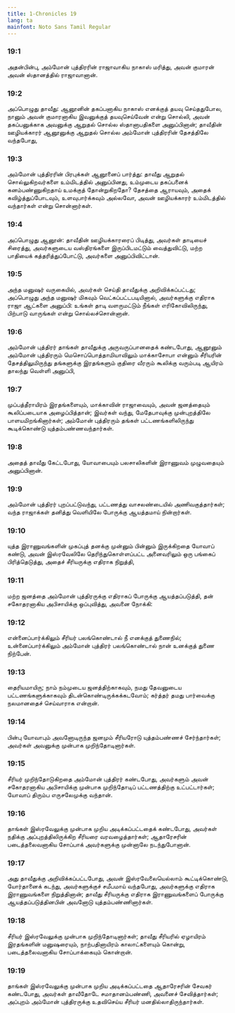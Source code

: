 ```yaml
---
title: 1-Chronicles 19
lang: ta
mainfont: Noto Sans Tamil Regular
---
```


###  19:1

அதன்பின்பு, அம்மோன் புத்திரரின் ராஜாவாகிய நாகாஸ் மரித்து, அவன் குமாரன் அவன் ஸ்தானத்தில் ராஜாவானான்.

###  19:2

அப்பொழுது தாவீது: ஆனூனின் தகப்பனாகிய நாகாஸ் எனக்குத் தயவு செய்ததுபோல, நானும் அவன் குமாரனாகிய இவனுக்குத் தயவுசெய்வேன் என்று சொல்லி, அவன் தகப்பனுக்காக அவனுக்கு ஆறுதல் சொல்ல ஸ்தானாபதிகளை அனுப்பினான்; தாவீதின் ஊழியக்காரர் ஆனூனுக்கு ஆறுதல் சொல்ல அம்மோன் புத்திரரின் தேசத்திலே வந்தபோது,

###  19:3

அம்மோன் புத்திரரின் பிரபுக்கள் ஆனூனைப் பார்த்து: தாவீது ஆறுதல் சொல்லுகிறவர்களை உம்மிடத்தில் அனுப்பினது, உம்முடைய தகப்பனைக் கனம்பண்ணுகிறதாய் உமக்குத் தோன்றுகிறதோ? தேசத்தை ஆராயவும், அதைக் கவிழ்த்துப்போடவும், உளவுபார்க்கவும் அல்லவோ, அவன் ஊழியக்காரர் உம்மிடத்தில் வந்தார்கள் என்று சொன்னார்கள்.

###  19:4

அப்பொழுது ஆனூன்: தாவீதின் ஊழியக்காரரைப் பிடித்து, அவர்கள் தாடியைச் சிரைத்து, அவர்களுடைய வஸ்திரங்களை இருப்பிடமட்டும் வைத்துவிட்டு, மற்ற பாதியைக் கத்தரித்துப்போட்டு, அவர்களை அனுப்பிவிட்டான்.

###  19:5

அந்த மனுஷர் வருகையில், அவர்கள் செய்தி தாவீதுக்கு அறிவிக்கப்பட்டது; அப்பொழுது அந்த மனுஷர் மிகவும் வெட்கப்பட்டபடியினால், அவர்களுக்கு எதிராக ராஜா ஆட்களை அனுப்பி: உங்கள் தாடி வளருமட்டும் நீங்கள் எரிகோவிலிருந்து, பிற்பாடு வாருங்கள் என்று சொல்லச்சொன்னான்.

###  19:6

அம்மோன் புத்திரர் தாங்கள் தாவீதுக்கு அருவருப்பானதைக் கண்டபோது, ஆனூனும் அம்மோன் புத்திரரும் மெசொப்பொத்தாமியாவிலும் மாக்காசோபா என்னும் சீரியரின் தேசத்திலுமிருந்து தங்களுக்கு இரதங்களும் குதிரை வீரரும் கூலிக்கு வரும்படி ஆயிரம் தாலந்து வெள்ளி அனுப்பி,

###  19:7

முப்பத்தீராயிரம் இரதங்களையும், மாக்காவின் ராஜாவையும், அவன் ஜனத்தையும் கூலிப்படையாக அழைப்பித்தான்; இவர்கள் வந்து, மேதேபாவுக்கு முன்புறத்திலே பாளயமிறங்கினார்கள்; அம்மோன் புத்திரரும் தங்கள் பட்டணங்களிலிருந்து கூடிக்கொண்டு யுத்தம்பண்ணவந்தார்கள்.

###  19:8

அதைத் தாவீது கேட்டபோது, யோவாபையும் பலசாலிகளின் இராணுவம் முழுவதையும் அனுப்பினான்.

###  19:9

அம்மோன் புத்திரர் புறப்பட்டுவந்து, பட்டணத்து வாசலண்டையில் அணிவகுத்தார்கள்; வந்த ராஜாக்கள் தனித்து வெளியிலே போருக்கு ஆயத்தமாய் நின்றார்கள்.

###  19:10

யுத்த இராணுவங்களின் முகப்புத் தனக்கு முன்னும் பின்னும் இருக்கிறதை யோவாப் கண்டு, அவன் இஸ்ரவேலிலே தெரிந்துகொள்ளப்பட்ட அனைவரிலும் ஒரு பங்கைப் பிரித்தெடுத்து, அதைச் சீரியருக்கு எதிராக நிறுத்தி,

###  19:11

மற்ற ஜனத்தை அம்மோன் புத்திரருக்கு எதிராகப் போருக்கு ஆயத்தப்படுத்தி, தன் சகோதரனாகிய அபிசாயிக்கு ஒப்புவித்து, அவனை நோக்கி:

###  19:12

என்னைப்பார்க்கிலும் சீரியர் பலங்கொண்டால் நீ எனக்குத் துணைநில்; உன்னைப்பார்க்கிலும் அம்மோன் புத்திரர் பலங்கொண்டால் நான் உனக்குத் துணை நிற்பேன்.

###  19:13

தைரியமாயிரு; நாம் நம்முடைய ஜனத்திற்காகவும், நமது தேவனுடைய பட்டணங்களுக்காகவும் திடன்கொண்டிருக்கக்கடவோம்; கர்த்தர் தமது பார்வைக்கு நலமானதைச் செய்வாராக என்றான்.

###  19:14

பின்பு யோவாபும் அவனோடிருந்த ஜனமும் சீரியரோடு யுத்தம்பண்ணச் சேர்ந்தார்கள்; அவர்கள் அவனுக்கு முன்பாக முறிந்தோடினார்கள்.

###  19:15

சீரியர் முறிந்தோடுகிறதை அம்மோன் புத்திரர் கண்டபோது, அவர்களும் அவன் சகோதரனாகிய அபிசாயிக்கு முன்பாக முறிந்தோடிப் பட்டணத்திற்கு உட்பட்டார்கள்; யோவாப் திரும்ப எருசலேமுக்கு வந்தான்.

###  19:16

தாங்கள் இஸ்ரவேலுக்கு முன்பாக முறிய அடிக்கப்பட்டதைக் கண்டபோது, அவர்கள் நதிக்கு அப்புறத்திலிருக்கிற சீரியரை வரவழைத்தார்கள்; ஆதாரேசரின் படைத்தலைவனாகிய சோப்பாக் அவர்களுக்கு முன்னாலே நடந்துபோனான்.

###  19:17

அது தாவீதுக்கு அறிவிக்கப்பட்டபோது, அவன் இஸ்ரவேலையெல்லாம் கூட்டிக்கொண்டு, யோர்தானைக் கடந்து, அவர்களுக்குச் சமீபமாய் வந்தபோது, அவர்களுக்கு எதிராக இராணுவங்களை நிறுத்தினான்; தாவீது சீரியருக்கு எதிராக இராணுவங்களைப் போருக்கு ஆயத்தப்படுத்தினபின் அவனோடு யுத்தம்பண்ணினார்கள்.

###  19:18

சீரியர் இஸ்ரவேலுக்கு முன்பாக முறிந்தோடினார்கள்; தாவீது சீரியரில் ஏழாயிரம் இரதங்களின் மனுஷரையும், நாற்பதினாயிரம் காலாட்களையும் கொன்று, படைத்தலைவனாகிய சோப்பாக்கையும் கொன்றான்.

###  19:19

தாங்கள் இஸ்ரவேலுக்கு முன்பாக முறிய அடிக்கப்பட்டதை ஆதாரேசரின் சேவகர் கண்டபோது, அவர்கள் தாவீதோடே சமாதானம்பண்ணி, அவனைச் சேவித்தார்கள்; அப்புறம் அம்மோன் புத்திரருக்கு உதவிசெய்ய சீரியர் மனதில்லாதிருந்தார்கள்.

